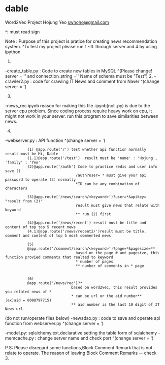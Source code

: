 # dable
Word2Vec Project
Hojung Yeo
swhoho@gmail.com

^: must read sign


Note : Purpose of this project is pratice for creating news recommendation system.
       ^To test my project please run 1.~3. through server and 4 by using ipython.

 
1.
-create_table.py : Code to create new tables in MySQL
                ^(Please change! server = '' and connection_string ='' Name of schema must be "Test")
2.
-crawler2.py : code for crawling IT News and comment from Naver
              ^(change server = ')

                                                                       
3.
-news_rec.ipynb
          reason for making this file .ipynb(not .py) is due to the server cpu problem.
          Since coding process require heavy work on cpu, it might not work in your server.
          run this program to save similarities between news.
          
 
                
4.
-webserver.py : API function
            ^(change server = ')
            
            
              (1) @app.route('/') test whether api function normally  result must be Hi, Dable
              (1.1)@app.route('/test')  result must be 'name' : 'Hojung', 'family' : 'Yeo'
              (2)@app.route('/auth') Code to practice redis and user info save ()
                                    /auth?user= * must give your api password to operate (3) normally
                                    *ID can be any combination of characters
                                    
              (3)@app.route('/news/search/<keyword>')?user=*&apikey= "result from (2)"
                                    result must give news that relate with keyword 
                                    ** run (2) first
                                    
              (4)@app.route('/news/recent') result must be title and content of top top 5 recent news
              (4.1)@app.route('/news/recent2/')result must be title, comment and content of top 5 most commented news
              
              (5)
              @app.route('/comment/search/<keyword>')?page=*&pagesize=**
                                    based on the page # and pagesize, this function provied comments that realted to keyword
                                    * number of pages
                                    ** number of comments in * page
                                    
                                      
              (6)
              @app.route('/news/rec')?*
                                  based on word2vec, this result provides you related news of *
                                  * can be url or the aid number**  (ex)aid = 0008797715)
                                  ** aid number is the last 10 digit of IT News url.
                                  
(do not run/operate files below)
-newsdao.py : code to save and operate api function from webserver.py 
              ^(change server = ')
              
-model.py: sqlalchemy.ext.declarative setting the table form of sqlalchemy
-memcache.py : change server name and check port
              ^(change server = ')
              




P.S:
Please disregard some functions,Block Comment Remark that is not relate to operate.
The reason of leaving Block Comment Remarks -- check 3.
